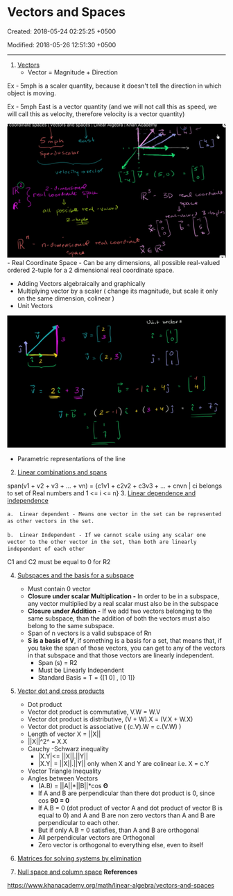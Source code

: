 # Vectors and Spaces

Created: 2018-05-24 02:25:25 +0500

Modified: 2018-05-26 12:51:30 +0500

---

1.  [Vectors](https://www.khanacademy.org/math/linear-algebra/vectors-and-spaces#vectors)
    -   Vector = Magnitude + Direction

Ex - 5mph is a scaler quantity, because it doesn't tell the direction in which object is moving.

Ex - 5mph East is a vector quantity (and we will not call this as speed, we will call this as velocity, therefore velocity is a vector quantity)

![I cooramate spaces I vectors ana spaces I Linear Algeora I Knan loc a -2 uecl 2 recÄ - v wweD c-pycæc-.g Ik3- o X-C..A-..Q coo ](media/Vectors-and-Spaces-image1.png)-   Real Coordinate Space - Can be any dimensions, all possible real-valued ordered 2-tuple for a 2 dimensional real coordinate space.
-   Adding Vectors algebraically and graphically
-   Multiplying vector by a scaler ( change its magnitude, but scale it only on the same dimension, colinear )
-   Unit Vectors

![7 b + ) j ](media/Vectors-and-Spaces-image2.png)
-   Parametric representations of the line
2.  [Linear combinations and spans](https://www.khanacademy.org/math/linear-algebra/vectors-and-spaces#linear-combinations)

span(v1 + v2 + v3 + ... + vn) = {c1v1 + c2v2 + c3v3 + ... + cnvn | ci belongs to set of Real numbers and 1 <= i <= n}
3.  [Linear dependence and independence](https://www.khanacademy.org/math/linear-algebra/vectors-and-spaces#linear-independence)

    a.  Linear dependent - Means one vector in the set can be represented as other vectors in the set.

    b.  Linear Independent - If we cannot scale using any scalar one vector to the other vector in the set, than both are linearly independent of each other

C1 and C2 must be equal to 0 for R2

4.  [Subspaces and the basis for a subspace](https://www.khanacademy.org/math/linear-algebra/vectors-and-spaces#subspace-basis)
    -   Must contain 0 vector
    -   **Closure under scalar Multiplication -** In order to be in a subspace, any vector multiplied by a real scalar must also be in the subspace
    -   **Closure under Addition -** If we add two vectors belonging to the same subspace, than the addition of both the vectors must also belong to the same subspace.
    -   Span of n vectors is a valid subspace of Rn
    -   **S is a basis of V**, if something is a basis for a set, that means that, if you take the span of those vectors, you can get to any of the vectors in that subspace and that those vectors are linearly independent.
        -   Span (s) = R2
        -   Must be Linearly Independent
        -   Standard Basis = T = {[1 0] , [0 1]}

5.  [Vector dot and cross products](https://www.khanacademy.org/math/linear-algebra/vectors-and-spaces#dot-cross-products)
    -   Dot product
    -   Vector dot product is commutative, V.W = W.V
    -   Vector dot product is distributive, (V + W).X = (V.X + W.X)
    -   Vector dot product is associative ( (c.V).W = c.(V.W) )
    -   Length of vector X = ||X||
    -   ||X||^2^ = X.X
    -   Cauchy -Schwarz inequality
        -   |X.Y|<= ||X||.||Y||
        -   |X.Y| = ||X||.||Y|| only when X and Y are colinear i.e. X = c.Y
    -   Vector Triangle Inequality
    -   Angles between Vectors
        -   (A.B) = ||A||*||B||*cos **Θ**
        -   If A and B are perpendicular than there dot product is 0, since cos **90 = 0**
        -   If A.B = 0 (dot product of vector A and dot product of vector B is equal to 0) and A and B are non zero vectors than A and B are perpendicular to each other.
        -   But if only A.B = 0 satisfies, than A and B are orthogonal
        -   All perpendicular vectors are Orthogonal
        -   Zero vector is orthogonal to everything else, even to itself

6.  [Matrices for solving systems by elimination](https://www.khanacademy.org/math/linear-algebra/vectors-and-spaces#matrices-elimination)

7.  [Null space and column space](https://www.khanacademy.org/math/linear-algebra/vectors-and-spaces#null-column-space)
**References**

<https://www.khanacademy.org/math/linear-algebra/vectors-and-spaces>